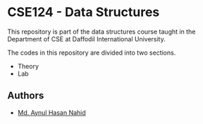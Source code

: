 # CSE124 - Data Structures

This repository is part of the data structures course taught in the Department of CSE at Daffodil International University.

The codes in this repository are divided into two sections.

- Theory
- Lab


## Authors

- [Md. Aynul Hasan Nahid](https://github.com/blitz-ness)

